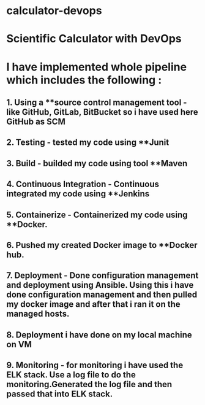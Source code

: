 # calculator-devops
# Scientific Calculator with DevOps

# I have implemented whole  pipeline  which includes the following :
## 1. Using a **source control management tool - like GitHub, GitLab, BitBucket  so  i have used here GitHub as SCM
## 2. **Testing** - tested my  code using **Junit
## 3. **Build** - builded my code using tool **Maven
## 4. **Continuous Integration** - Continuous integrated my  code using  **Jenkins 
## 5. **Containerize** - Containerized my code using **Docker.
## 6. Pushed my created Docker image to **Docker hub.
## 7. **Deployment** - Done configuration management and deployment using  Ansible. Using this i have done configuration management and then  pulled my docker image and after that i ran it on the managed hosts.
## 8. Deployment i have done on my local machine on VM

## 9. **Monitoring** - for monitoring i have used the ELK stack. Use a log file to do the monitoring.Generated the log file  and  then passed that into ELK stack.
